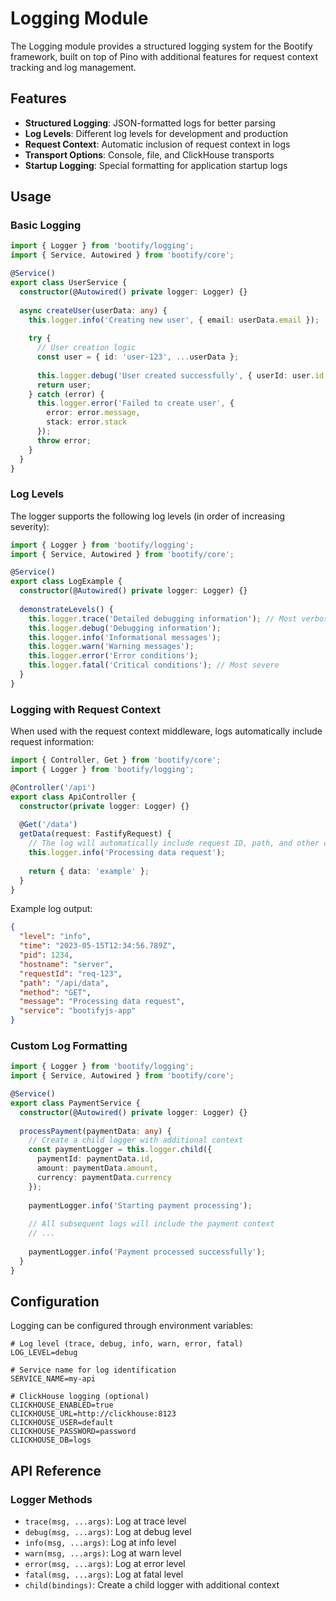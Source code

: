 # Logging Module

The Logging module provides a structured logging system for the Bootify framework, built on top of Pino with additional features for request context tracking and log management.

## Features

- **Structured Logging**: JSON-formatted logs for better parsing
- **Log Levels**: Different log levels for development and production
- **Request Context**: Automatic inclusion of request context in logs
- **Transport Options**: Console, file, and ClickHouse transports
- **Startup Logging**: Special formatting for application startup logs

## Usage

### Basic Logging

```typescript
import { Logger } from 'bootify/logging';
import { Service, Autowired } from 'bootify/core';

@Service()
export class UserService {
  constructor(@Autowired() private logger: Logger) {}
  
  async createUser(userData: any) {
    this.logger.info('Creating new user', { email: userData.email });
    
    try {
      // User creation logic
      const user = { id: 'user-123', ...userData };
      
      this.logger.debug('User created successfully', { userId: user.id });
      return user;
    } catch (error) {
      this.logger.error('Failed to create user', { 
        error: error.message,
        stack: error.stack
      });
      throw error;
    }
  }
}
```

### Log Levels

The logger supports the following log levels (in order of increasing severity):

```typescript
import { Logger } from 'bootify/logging';
import { Service, Autowired } from 'bootify/core';

@Service()
export class LogExample {
  constructor(@Autowired() private logger: Logger) {}
  
  demonstrateLevels() {
    this.logger.trace('Detailed debugging information'); // Most verbose
    this.logger.debug('Debugging information');
    this.logger.info('Informational messages');
    this.logger.warn('Warning messages');
    this.logger.error('Error conditions');
    this.logger.fatal('Critical conditions'); // Most severe
  }
}
```

### Logging with Request Context

When used with the request context middleware, logs automatically include request information:

```typescript
import { Controller, Get } from 'bootify/core';
import { Logger } from 'bootify/logging';

@Controller('/api')
export class ApiController {
  constructor(private logger: Logger) {}
  
  @Get('/data')
  getData(request: FastifyRequest) {
    // The log will automatically include request ID, path, and other context
    this.logger.info('Processing data request');
    
    return { data: 'example' };
  }
}
```

Example log output:
```json
{
  "level": "info",
  "time": "2023-05-15T12:34:56.789Z",
  "pid": 1234,
  "hostname": "server",
  "requestId": "req-123",
  "path": "/api/data",
  "method": "GET",
  "message": "Processing data request",
  "service": "bootifyjs-app"
}
```

### Custom Log Formatting

```typescript
import { Logger } from 'bootify/logging';
import { Service, Autowired } from 'bootify/core';

@Service()
export class PaymentService {
  constructor(@Autowired() private logger: Logger) {}
  
  processPayment(paymentData: any) {
    // Create a child logger with additional context
    const paymentLogger = this.logger.child({
      paymentId: paymentData.id,
      amount: paymentData.amount,
      currency: paymentData.currency
    });
    
    paymentLogger.info('Starting payment processing');
    
    // All subsequent logs will include the payment context
    // ...
    
    paymentLogger.info('Payment processed successfully');
  }
}
```

## Configuration

Logging can be configured through environment variables:

```env
# Log level (trace, debug, info, warn, error, fatal)
LOG_LEVEL=debug

# Service name for log identification
SERVICE_NAME=my-api

# ClickHouse logging (optional)
CLICKHOUSE_ENABLED=true
CLICKHOUSE_URL=http://clickhouse:8123
CLICKHOUSE_USER=default
CLICKHOUSE_PASSWORD=password
CLICKHOUSE_DB=logs
```

## API Reference

### Logger Methods

- `trace(msg, ...args)`: Log at trace level
- `debug(msg, ...args)`: Log at debug level
- `info(msg, ...args)`: Log at info level
- `warn(msg, ...args)`: Log at warn level
- `error(msg, ...args)`: Log at error level
- `fatal(msg, ...args)`: Log at fatal level
- `child(bindings)`: Create a child logger with additional context